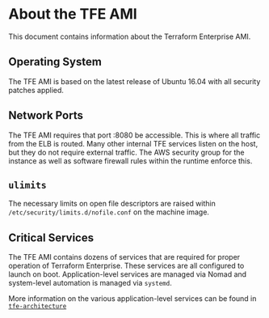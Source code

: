 # About the TFE AMI

This document contains information about the Terraform Enterprise AMI.

## Operating System

The TFE AMI is based on the latest release of Ubuntu 16.04 with all security
patches applied.

## Network Ports

The TFE AMI requires that port :8080 be accessible. This is where all traffic
from the ELB is routed. Many other internal TFE services listen on the host,
but they do not require external traffic. The AWS security group for the
instance as well as software firewall rules within the runtime enforce this.

## `ulimits`

The necessary limits on open file descriptors are raised within
`/etc/security/limits.d/nofile.conf` on the machine image.

## Critical Services

The TFE AMI contains dozens of services that are required for proper operation
of Terraform Enterprise. These services are all configured to launch on boot.
Application-level services are managed via Nomad and system-level automation is
managed via `systemd`.

More information on the various application-level services can be found in
[`tfe-architecture`](tfe-architecture.md)
